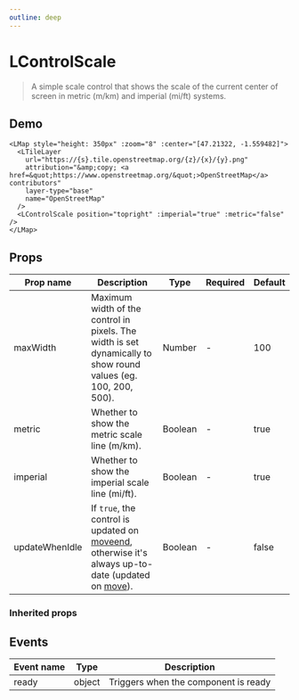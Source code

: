 ```yaml
---
outline: deep
---
```


# LControlScale

> A simple scale control that shows the scale of the current center of screen in metric (m/km) and imperial (mi/ft) systems.

## Demo

<script setup>
import "leaflet/dist/leaflet.css";
import { LMap, LTileLayer, LControlScale } from '@vue-leaflet/vue-leaflet';
import { onMounted } from 'vue';

onMounted(() => {
  import('leaflet')
})
</script>

<LMap style="height: 350px" :zoom="8" :center="[47.21322, -1.559482]">
  <LTileLayer
    url="https://{s}.tile.openstreetmap.org/{z}/{x}/{y}.png"
    attribution="&amp;copy; <a href=&quot;https://www.openstreetmap.org/&quot;>OpenStreetMap</a> contributors"
    layer-type="base"
    name="OpenStreetMap"
  />
  <LControlScale position="topright" :imperial="true" :metric="false" />
</LMap>

```vue{8}
<LMap style="height: 350px" :zoom="8" :center="[47.21322, -1.559482]">
  <LTileLayer
    url="https://{s}.tile.openstreetmap.org/{z}/{x}/{y}.png"
    attribution="&amp;copy; <a href=&quot;https://www.openstreetmap.org/&quot;>OpenStreetMap</a> contributors"
    layer-type="base"
    name="OpenStreetMap"
  />
  <LControlScale position="topright" :imperial="true" :metric="false" />
</LMap>
```

## Props

| Prop name      | Description                                                                                                    | Type    | Required | Default |
| -------------- | -------------------------------------------------------------------------------------------------------------- | ------- | -------- | ------- |
| maxWidth       | Maximum width of the control in pixels. The width is set dynamically to show round values (eg. 100, 200, 500). | Number  | -        | 100     |
| metric         | Whether to show the metric scale line (m/km).                                                                  | Boolean | -        | true    |
| imperial       | Whether to show the imperial scale line (mi/ft).                                                               | Boolean | -        | true    |
| updateWhenIdle | If `true`, the control is updated on [moveend](https://leafletjs.com/reference.html#map-moveend), otherwise it's always up-to-date (updated on [move](https://leafletjs.com/reference.html#map-move)). | Boolean | -        | false   |

### Inherited props

<!--@include: ./props/control-props.md-->

## Events

| Event name | Type   | Description                          |
| ---------- | ------ | ------------------------------------ |
| ready      | object | Triggers when the component is ready |
